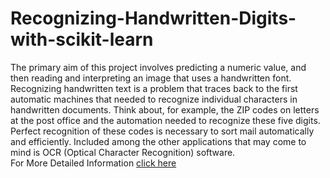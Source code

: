 # Recognizing-Handwritten-Digits-with-scikit-learn
 The primary aim of this project involves predicting a numeric value, and then reading and interpreting an image that uses a handwritten font.        Recognizing handwritten text is a problem that traces back to the first automatic machines that needed to recognize individual characters in handwritten documents. Think about, for example, the ZIP codes on letters at the post office and the automation needed to recognize these five digits. Perfect recognition of these codes is necessary to sort mail automatically and efficiently. Included among the other applications that may come to mind is OCR (Optical Character Recognition) software.
<br>For More Detailed Information [click here](https://dataanalyticswithonkar.blogspot.com/2021/07/Recognizing%20Handwritten%20Digits%20with%20scikit-learn.html)
